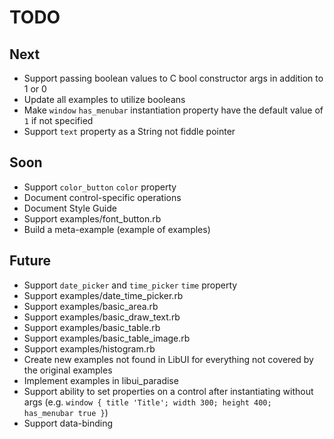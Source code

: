 # TODO

## Next

- Support passing boolean values to C bool constructor args in addition to 1 or 0
- Update all examples to utilize booleans
- Make `window` `has_menubar` instantiation property have the default value of `1` if not specified
- Support `text` property as a String not fiddle pointer

## Soon

- Support `color_button` `color` property
- Document control-specific operations
- Document Style Guide
- Support examples/font_button.rb
- Build a meta-example (example of examples)

## Future

- Support `date_picker` and `time_picker` `time` property
- Support examples/date_time_picker.rb
- Support examples/basic_area.rb
- Support examples/basic_draw_text.rb
- Support examples/basic_table.rb
- Support examples/basic_table_image.rb
- Support examples/histogram.rb
- Create new examples not found in LibUI for everything not covered by the original examples
- Implement examples in libui_paradise
- Support ability to set properties on a control after instantiating without args (e.g. `window { title 'Title'; width 300; height 400; has_menubar true }`)
- Support data-binding
